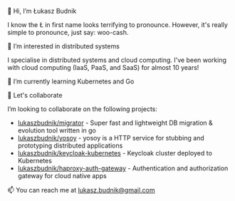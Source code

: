 👋 Hi, I’m Łukasz Budnik 

I know the Ł in first name looks terrifying to pronounce. However, it's really simple to pronounce, just say: woo-cash.

👀 I’m interested in distributed systems

I specialise in distributed systems and cloud computing. I've been working with cloud computing (IaaS, PaaS, and SaaS) for almost 10 years!

🌱 I’m currently learning Kubernetes and Go

🤝 Let's collaborate

I’m looking to collaborate on the following projects:

- [lukaszbudnik/migrator](https://github.com/lukaszbudnik/migrator) - Super fast and lightweight DB migration & evolution tool written in go 
- [lukaszbudnik/yosoy](https://github.com/lukaszbudnik/yosoy) - yosoy is a HTTP service for stubbing and prototyping distributed applications
- [lukaszbudnik/keycloak-kubernetes](https://github.com/lukaszbudnik/keycloak-kubernetes) - Keycloak cluster deployed to Kubernetes
- [lukaszbudnik/haproxy-auth-gateway](https://github.com/lukaszbudnik/haproxy-auth-gateway) - Authentication and authorization gateway for cloud native apps

📫 You can reach me at lukasz.budnik@gmail.com

<!---
lukaszbudnik/lukaszbudnik is a ✨ special ✨ repository because its `README.md` (this file) appears on your GitHub profile.
You can click the Preview link to take a look at your changes.
--->

